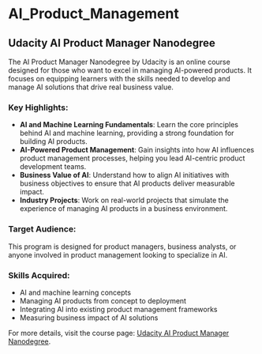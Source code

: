 # AI_Product_Management

## Udacity AI Product Manager Nanodegree

The AI Product Manager Nanodegree by Udacity is an online course designed for those who want to excel in managing AI-powered products. It focuses on equipping learners with the skills needed to develop and manage AI solutions that drive real business value.

### Key Highlights:
- **AI and Machine Learning Fundamentals**: Learn the core principles behind AI and machine learning, providing a strong foundation for building AI products.
- **AI-Powered Product Management**: Gain insights into how AI influences product management processes, helping you lead AI-centric product development teams.
- **Business Value of AI**: Understand how to align AI initiatives with business objectives to ensure that AI products deliver measurable impact.
- **Industry Projects**: Work on real-world projects that simulate the experience of managing AI products in a business environment.

### Target Audience:
This program is designed for product managers, business analysts, or anyone involved in product management looking to specialize in AI.

### Skills Acquired:
- AI and machine learning concepts
- Managing AI products from concept to deployment
- Integrating AI into existing product management frameworks
- Measuring business impact of AI solutions

For more details, visit the course page: [Udacity AI Product Manager Nanodegree](https://www.udacity.com/course/ai-product-manager-nanodegree--nd088).
